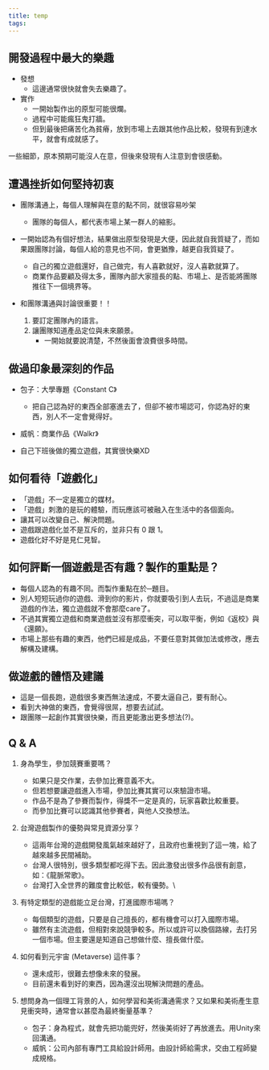 ```yaml
---
title: temp
tags:
---
```


開發過程中最大的樂趣
---
- 發想
  - 這邊通常很快就會失去樂趣了。
- 實作
  - 一開始製作出的原型可能很爛。
  - 過程中可能瘋狂鬼打牆。
  - 但到最後把痛苦化為貧瘠，放到市場上去跟其他作品比較，發現有到達水平，就會有成就感了。

一些細節，原本預期可能沒人在意，但後來發現有人注意到會很感動。

遭遇挫折如何堅持初衷
---
- 團隊溝通上，每個人理解與在意的點不同，就很容易吵架
  - 團隊的每個人，都代表市場上某一群人的縮影。
- 一開始認為有個好想法，結果做出原型發現是大便，因此就自我質疑了，而如果跟團隊討論，每個人給的意見也不同，會更猶豫，越更自我質疑了。
  - 自己的獨立遊戲還好，自己做完，有人喜歡就好，沒人喜歡就算了。
  - 商業作品要顧及得太多，團隊內部大家擅長的點、市場上、是否能將團隊推往下一個境界等。

- 和團隊溝通與討論很重要！！
  1. 要訂定團隊內的語言。
  2. 讓團隊知道產品定位與未來願景。
     - 一開始就要說清楚，不然後面會浪費很多時間。

做過印象最深刻的作品
---
- 包子：大學專題《Constant C》
  - 把自己認為好的東西全部塞進去了，但卻不被市場認可，你認為好的東西，別人不一定會覺得好。
- 威帆：商業作品《Walkr》

- 自己下班後做的獨立遊戲，其實很快樂XD

如何看待「遊戲化」
---
- 「遊戲」不一定是獨立的媒材。
- 「遊戲」刺激的是玩的體驗，而玩應該可被融入在生活中的各個面向。
- 讓其可以改變自己、解決問題。
- 遊戲跟遊戲化並不是互斥的，並非只有 0 跟 1。
- 遊戲化好不好是見仁見智。

如何評斷一個遊戲是否有趣？製作的重點是？
---
- 每個人認為的有趣不同。而製作重點在於─題目。
- 別人短短玩過你的遊戲、滑到你的影片，你就要吸引到人去玩，不過這是商業遊戲的作法，獨立遊戲就不會那麼care了。
- 不過其實獨立遊戲和商業遊戲並沒有那麼衝突，可以取平衡，例如《返校》與《還願》。
- 市場上那些有趣的東西，他們已經是成品，不要任意對其做加法或修改，應去解構及建構。

做遊戲的體悟及建議
---
- 這是一個長跑，遊戲很多東西無法速成，不要太逼自己，要有耐心。
- 看到大神做的東西，會覺得很屌，想要去試試。
- 跟團隊一起創作其實很快樂，而且更能激出更多想法(?)。

Q & A
---
1. 身為學生，參加競賽重要嗎？
   - 如果只是交作業，去參加比賽意義不大。
   - 但若想要讓遊戲進入市場，參加比賽其實可以來驗證市場。
   - 作品不是為了參賽而製作，得獎不一定是真的，玩家喜歡比較重要。
   - 而參加比賽可以認識其他參賽者，與他人交換想法。

2. 台灣遊戲製作的優勢與常見資源分享？
   - 這兩年台灣的遊戲開發風氣越來越好了，且政府也重視到了這一塊，給了越來越多民間補助。
   - 台灣人很特別，很多類型都吃得下去。因此激發出很多作品很有創意，如：《龍脈常歌》。
   - 台灣打入全世界的難度會比較低，較有優勢。\

3. 有特定類型的遊戲能立足台灣，打進國際市場嗎？
   - 每個類型的遊戲，只要是自己擅長的，都有機會可以打入國際市場。
   - 雖然有主流遊戲，但相對來說競爭較多。所以或許可以換個路線，去打另一個市場。但主要還是知道自己想做什麼、擅長做什麼。

4. 如何看到元宇宙 (Metaverse) 這件事？
   - 還未成形，很難去想像未來的發展。
   - 目前還未看到好的東西，因為還沒出現解決問題的產品。

5. 想問身為一個理工背景的人，如何學習和美術溝通需求？又如果和美術產生意見衝突時，通常會以甚麼為最終衡量基準？
   - 包子：身為程式，就會先把功能兜好，然後美術好了再放進去。用Unity來回溝通。
   - 威帆：公司內部有專門工具給設計師用。由設計師給需求，交由工程師變成規格。